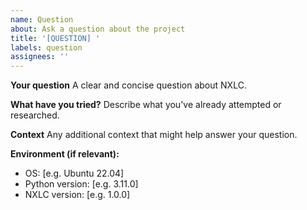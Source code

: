 ```yaml
---
name: Question
about: Ask a question about the project
title: '[QUESTION] '
labels: question
assignees: ''
---
```


**Your question**
A clear and concise question about NXLC.

**What have you tried?**
Describe what you've already attempted or researched.

**Context**
Any additional context that might help answer your question.

**Environment (if relevant):**
 - OS: [e.g. Ubuntu 22.04]
 - Python version: [e.g. 3.11.0]
 - NXLC version: [e.g. 1.0.0]